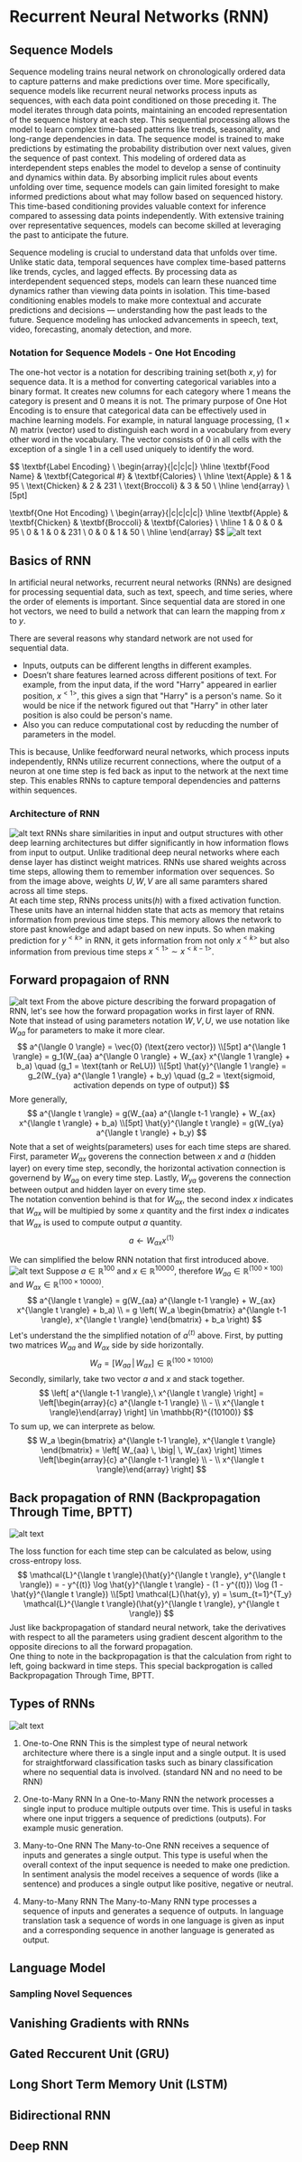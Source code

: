# Recurrent Neural Networks (RNN)
## Sequence Models
Sequence modeling trains neural network on chronologically ordered data to capture patterns and make predictions over time. More specifically, sequence models like recurrent neural networks process inputs as sequences, with each data point conditioned on those preceding it. The model iterates through data points, maintaining an encoded representation of the sequence history at each step. This sequential processing allows the model to learn complex time-based patterns like trends, seasonality, and long-range dependencies in data. The sequence model is trained to make predictions by estimating the probability distribution over next values, given the sequence of past context. This modeling of ordered data as interdependent steps enables the model to develop a sense of continuity and dynamics within data. By absorbing implicit rules about events unfolding over time, sequence models can gain limited foresight to make informed predictions about what may follow based on sequenced history. This time-based conditioning provides valuable context for inference compared to assessing data points independently. With extensive training over representative sequences, models can become skilled at leveraging the past to anticipate the future.

Sequence modeling is crucial to understand data that unfolds over time. Unlike static data, temporal sequences have complex time-based patterns like trends, cycles, and lagged effects. By processing data as interdependent sequenced steps, models can learn these nuanced time dynamics rather than viewing data points in isolation. This time-based conditioning enables models to make more contextual and accurate predictions and decisions — understanding how the past leads to the future. Sequence modeling has unlocked advancements in speech, text, video, forecasting, anomaly detection, and more.  

### Notation for Sequence Models - One Hot Encoding
The one-hot vector is a notation for describing training set(both $x,y$) for sequence data. It is a method for converting categorical variables into a binary format. It creates new columns for each category where $1$ means the category is present and $0$ means it is not. The primary purpose of One Hot Encoding is to ensure that categorical data can be effectively used in machine learning models. For example, in natural language processing, $(1 \times N)$ matrix (vector) used to distinguish each word in a vocabulary from every other word in the vocabulary. The vector consists of $0$ in all cells with the exception of a single $1$ in a cell used uniquely to identify the word. 

$$
\textbf{Label Encoding} \\
\begin{array}{|c|c|c|}
\hline
\textbf{Food Name} & \textbf{Categorical \#} & \textbf{Calories} \\
\hline
\text{Apple} & 1 & 95 \\
\text{Chicken} & 2 & 231 \\
\text{Broccoli} & 3 & 50 \\
\hline
\end{array} \\[5pt]

\textbf{One Hot Encoding} \\
\begin{array}{|c|c|c|c|}
\hline
\textbf{Apple} & \textbf{Chicken} & \textbf{Broccoli} & \textbf{Calories} \\
\hline
1 & 0 & 0 & 95 \\
0 & 1 & 0 & 231 \\
0 & 0 & 1 & 50 \\
\hline
\end{array}
$$
![alt text](images/blog7_one_hot_encodding.png)

## Basics of RNN
In artificial neural networks, recurrent neural networks (RNNs) are designed for processing sequential data, such as text, speech, and time series, where the order of elements is important. Since sequential data are stored in one hot vectors, we need to build a network that can learn the mapping from $x$ to $y$.  

There are several reasons why standard network are not used for sequential data.
 - Inputs, outputs can be different lengths in different examples.
- Doesn’t share features learned across different positions of text. For example, from the input data, if the word "Harry" appeared in earlier position, $x^{<1>}$, this gives a sign that "Harry" is a person's name. So it would be nice if the network figured out that "Harry" in other later position is also could be person's name.
- Also you can reduce computational cost by reducding the number of parameters in the model.

This is because, Unlike feedforward neural networks, which process inputs independently, RNNs utilize recurrent connections, where the output of a neuron at one time step is fed back as input to the network at the next time step. This enables RNNs to capture temporal dependencies and patterns within sequences.

### Architecture of RNN
![alt text](images/blog7_rnn_arch.png)
RNNs share similarities in input and output structures with other deep learning architectures but differ significantly in how information flows from input to output. Unlike traditional deep neural networks where each dense layer has distinct weight matrices. RNNs use shared weights across time steps, allowing them to remember information over sequences. So from the image above, weights $U,W,V$ are all same paramters shared across all time steps.  
At each time step, RNNs process units($h$) with a fixed activation function. These units have an internal hidden state that acts as memory that retains information from previous time steps. This memory allows the network to store past knowledge and adapt based on new inputs. So when making prediction for $y^{<k>}$ in RNN, it gets information from not only $x^{<k>}$ but also information from previous time steps $x^{<1>} \sim x^{<k-1>}$.

## Forward propagaion of RNN
![alt text](images/blog7_rnn_forward_propagation.png)
From the above picture describing the forward propagation of RNN, let's see how the forward propagation works in first layer of RNN. Note that instead of using parameters notation $W,V,U$, we use notation like $W_{aa}$ for parameters to make it more clear.
$$
a^{\langle 0 \rangle} = \vec{0} (\text{zero vector}) \\[5pt]
a^{\langle 1 \rangle} = g_1(W_{aa} a^{\langle 0 \rangle} + W_{ax} x^{\langle 1 \rangle} + b_a) \quad (g_1 = \text{tanh or ReLU}) \\[5pt]
\hat{y}^{\langle 1 \rangle} = g_2(W_{ya} a^{\langle 1 \rangle} + b_y)
\quad (g_2 = \text{sigmoid, activation depends on type of output}) 
$$
More generally, 
$$
a^{\langle t \rangle} = g(W_{aa} a^{\langle t-1 \rangle} + W_{ax} x^{\langle t \rangle} + b_a) \\[5pt]
\hat{y}^{\langle t \rangle} = g(W_{ya} a^{\langle t \rangle} + b_y)
$$
Note that a set of weights(parameters) uses for each time steps are shared. First, parameter $W_{ax}$ goverens the connection between $x$ and $a$ (hidden layer) on every time step, secondly, the horizontal activation connection is governend by $W_{aa}$ on every time step. Lastly, $W_{ya}$ goverens the connection between output and hidden layer on every time step.  
The notation convention behind is that for $W_{ax}$, the second index $x$ indicates that $W_{ax}$ will be multipied by some $x$ quantity and the first index $a$ indicates that $W_{ax}$ is used to compute output $a$ quantity. 
$$a \leftarrow W_{ax} x^{\langle 1 \rangle}$$

We can simplified the below RNN notation that first introduced above. 
![alt text](images/blog7_rnn_forward_propagation_simplified.png)
Suppose $a \in \mathbb{R}^{100}$ and $x \in \mathbb{R}^{10000}$, therefore $W_{aa} \in \mathbb{R}^{(100 \times 100)}$ and $W_{ax} \in \mathbb{R}^{(100 \times 10000)}$.
$$
a^{\langle t \rangle} = g(W_{aa} a^{\langle t-1 \rangle} + W_{ax} x^{\langle t \rangle} + b_a) \\
= g \left( W_a \begin{bmatrix} a^{\langle t-1 \rangle}, x^{\langle t \rangle} \end{bmatrix} + b_a \right)
$$
Let's understand the the simplified notation of $a^{\langle t \rangle}$ above. First, by putting two matrices $W_{aa}$ and $W_{ax}$ side by side horizontally. 
$$W_a = \left[ W_{aa} \, \big| \, W_{ax} \right] \in \mathbb{R}^{(100 \times 10100)}$$ 
Secondly, similarly, take two vector $a$ and $x$ and stack together.
$$
\left[ a^{\langle t-1 \rangle},\ x^{\langle t \rangle} \right]
= \left[\begin{array}{c} a^{\langle t-1 \rangle} \\ - \\ x^{\langle t \rangle}\end{array} \right] \in \mathbb{R}^{(10100)}
$$
To sum up, we can interprete as below.
$$
W_a \begin{bmatrix} a^{\langle t-1 \rangle}, x^{\langle t \rangle} \end{bmatrix} = \left[ W_{aa} \, \big| \, W_{ax} \right] \times \left[\begin{array}{c} a^{\langle t-1 \rangle} \\ - \\ x^{\langle t \rangle}\end{array} \right]
$$ 


## Back propagation of RNN (Backpropagation Through Time, BPTT)
![alt text](images/blog7_rnn_backward_propagation.png)

The loss function for each time step can be calculated as below, using cross-entropy loss.
$$
\mathcal{L}^{\langle t \rangle}(\hat{y}^{\langle t \rangle}, y^{\langle t \rangle}) = - y^{(t)} \log \hat{y}^{\langle t \rangle} - (1 - y^{(t)}) \log (1 - \hat{y}^{\langle t \rangle}) \\[5pt]
\mathcal{L}(\hat{y}, y) = \sum_{t=1}^{T_y} \mathcal{L}^{\langle t \rangle}(\hat{y}^{\langle t \rangle}, y^{\langle t \rangle})
$$
Just like backpropagation of standard neural network, take the derivatives with respect to all the parameters using gradient descent algorithm to the opposite direcions to all the forward propagation.  
One thing to note in the backpropagation is that the calculation from right to left, going backward in time steps. This special backprogation is called Backpropagation Through Time, BPTT.

## Types of RNNs
![alt text](images/blog7_types_of_rnn.png)
1. One-to-One RNN
This is the simplest type of neural network architecture where there is a single input and a single output. It is used for straightforward classification tasks such as binary classification where no sequential data is involved. (standard NN and no need to be RNN)

2. One-to-Many RNN
In a One-to-Many RNN the network processes a single input to produce multiple outputs over time. This is useful in tasks where one input triggers a sequence of predictions (outputs). For example music generation.

3. Many-to-One RNN
The Many-to-One RNN receives a sequence of inputs and generates a single output. This type is useful when the overall context of the input sequence is needed to make one prediction. In sentiment analysis the model receives a sequence of words (like a sentence) and produces a single output like positive, negative or neutral.

4. Many-to-Many RNN
The Many-to-Many RNN type processes a sequence of inputs and generates a sequence of outputs. In language translation task a sequence of words in one language is given as input and a corresponding sequence in another language is generated as output.


## Language Model
### Sampling Novel Sequences
## Vanishing Gradients with RNNs

## Gated Reccurent Unit (GRU)
## Long Short Term Memory Unit (LSTM)
## Bidirectional RNN
## Deep RNN